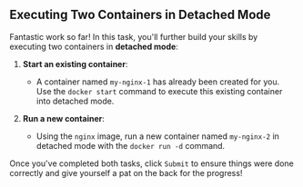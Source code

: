 ## Executing Two Containers in Detached Mode

Fantastic work so far! In this task, you'll further build your skills by executing two containers in **detached mode**:

1. **Start an existing container**:

    * A container named `my-nginx-1` has already been created for you. Use the `docker start` command to execute this existing container into detached mode.

2. **Run a new container**:

    * Using the `nginx` image, run a new container named `my-nginx-2` in detached mode with the `docker run -d` command.

Once you've completed both tasks, click `Submit` to ensure things were done correctly and give yourself a pat on the back for the progress!
